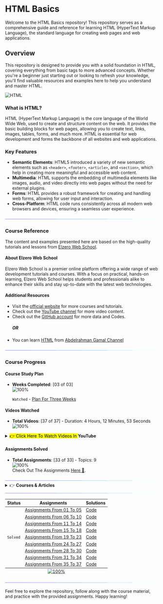 # HTML Basics

Welcome to the HTML Basics repository! This repository serves as a comprehensive guide and reference for learning HTML (HyperText Markup Language), the standard language for creating web pages and web applications.

## Overview

This repository is designed to provide you with a solid foundation in HTML, covering everything from basic tags to more advanced concepts. Whether you're a beginner just starting out or looking to refresh your knowledge, you'll find valuable resources and examples here to help you understand and master HTML.

![HTML](https://user-images.githubusercontent.com/90455303/176652557-13edc1b1-b3ed-46d8-94a8-3880aa41f88c.png)

### What is HTML?

HTML (HyperText Markup Language) is the core language of the World Wide Web, used to create and structure content on the web. It provides the basic building blocks for web pages, allowing you to create text, links, images, tables, forms, and much more. HTML is essential for web development and forms the backbone of all websites and web applications.

### Key Features

- **Semantic Elements**: HTML5 introduced a variety of new semantic elements such as `<header>`, `<footer>`, `<article>`, and `<section>`, which help in creating more meaningful and accessible web content.
- **Multimedia**: HTML supports the embedding of multimedia elements like images, audio, and video directly into web pages without the need for external plugins.
- **Forms**: HTML provides a robust framework for creating and handling web forms, allowing for user input and interaction.
- **Cross-Platform**: HTML code runs consistently across all modern web browsers and devices, ensuring a seamless user experience.

<img src="https://github.com/AllamF5J/AllamF5J/blob/main/images/neon.gif">


### Course Reference

The content and examples presented here are based on the high-quality tutorials and lessons from [Elzero Web School](https://elzero.org).

#### About Elzero Web School

Elzero Web School is a premier online platform offering a wide range of web development tutorials and courses. With a focus on practical, hands-on learning, Elzero Web School helps students and professionals alike to enhance their skills and stay up-to-date with the latest web technologies.

#### Additional Resources

- Visit the [official website](https://elzero.org) for more courses and tutorials.
- Check out the [YouTube channel](https://www.youtube.com/@ElzeroWebSchool) for more video content.
- Check out the [GitHub account](https://github.com/ElzeroWebSchool) for more data and Codes.
  <h5>OR</h5>
- You can learn [HTML](https://www.youtube.com/watch?v=cvNTgKw8VlY) from [Abdelrahman Gamal Channel](https://www.youtube.com/@AbdelrahmanGamal)

<img src="https://github.com/AllamF5J/AllamF5J/blob/main/images/neon.gif">

### Course Progress

#### Course Study Plan
- **Weeks Completed**: [03 of 03]  
  ![100%](https://progress-bar.dev/100/?title=Done)

  `Watched` - [Plan For Three Weeks](https://elzero.org/study/html-2021-study-plan/)

#### Videos Watched
- **Total Videos**: [37 of 37] - Duration: 4 Hours, 12 Minutes, 53 Seconds  
  ![100%](https://progress-bar.dev/100/?title=Watched)  

<details>
  <br>
    <summary><mark><span>👉</span> Click Here To Watch Videos In </mark><strong>YouTube</strong></summary>

  1. `Watched` - [Introduction And What I Need To Learn?](https://www.youtube.com/watch?v=6QAELgirvjs&t=6s)
  2. `Watched` - [Elements And Browser](https://www.youtube.com/watch?v=7LxA9qXUY5k)
  3. `Watched` - [First Project And First Page](https://www.youtube.com/watch?v=QG5aEmS9Fu0)
  4. `Watched` - [Head And Nested Elements](https://www.youtube.com/watch?v=dVgTBEYCseU)
  5. `Watched` - [Comments And Use Cases](https://www.youtube.com/watch?v=3lXuWHtm7PM)
  6. `Watched` - [Doctype And Standard And Quirks Mode](https://www.youtube.com/watch?v=sBFemL2Mfj4)
  7. `Watched` - [Headings And Use Cases](https://www.youtube.com/watch?v=XxkX8wnRq3s)
  8. `Watched` - [Syntax And Tests](https://www.youtube.com/watch?v=S58smWj5Yn0)
  9. `Watched` - [Paragraph Element](https://www.youtube.com/watch?v=Fpibp-291xQ)
  10. `Watched` - [Element Attributes](https://www.youtube.com/watch?v=nCpNsMgyzh4)
  11. `Watched` - [Formatting Elements](https://www.youtube.com/watch?v=zhwqvfoi50Q)
  12. `Watched` - [Links – Anchor Tag](https://www.youtube.com/watch?v=7TQhxAOjd1w)
  13. `Watched` - [Image And Deal With Paths](https://www.youtube.com/watch?v=FmIUk3bWGmU)
  14. `Watched` - [Lists – Ul, Ol, DL](https://www.youtube.com/watch?v=8Z7zR-UGjcQ)
  15. `Watched` - [Table](https://www.youtube.com/watch?v=SUW49Jjxvac)
  16. `Watched` - [Span And Break And Horizontal Rule](https://www.youtube.com/watch?v=T2myRpY2iN4)
  17. `Watched` - [Div And How To Use](https://www.youtube.com/watch?v=IGeh2mlM9Rg)
  18. `Watched` - [HTML Entities](https://www.youtube.com/watch?v=B8raKziIYyY)
  19. `Watched` - [Semantic Elements](https://www.youtube.com/watch?v=xlQwlfvrDuI)
  20. `Watched` - [Layout With Div And Classes](https://www.youtube.com/watch?v=r6LhFImQxeE)
  21. `Watched` - [Layout With Semantic Elements](https://www.youtube.com/watch?v=uj5lC-GQPEw)
  22. `Watched` - [Audio](https://www.youtube.com/watch?v=KltQb6cJSd8)
  23. `Watched` - [Video](https://www.youtube.com/watch?v=oJbo28ewnL4)
  24. `Watched` - [Form Part 1 – Input Types And Label](https://www.youtube.com/watch?v=inC9gWjNMJI)
  25. `Watched` - [Form Part 2 – Required, Placeholder, Value](https://www.youtube.com/watch?v=3xd1IQ3llBk)
  26. `Watched` - [Form Part 3 – Action, Name, Method](https://www.youtube.com/watch?v=Anfn7RzoDHw)
  27. `Watched` - [Form Part 4 – Hidden, Reset, Color, Range, Number](https://www.youtube.com/watch?v=ZUax-YsT57I)
  28. `Watched` - [Form Part 5 – Read Only, Disabled, Auto Focus](https://www.youtube.com/watch?v=rpPIRitcAn8)
  29. `Watched` - [Form Part 6 – Radio And Checkbox](https://www.youtube.com/watch?v=YAcn1MyAcDM)
  30. `Watched` - [Form Part 7 – Select And Textarea](https://www.youtube.com/watch?v=HGB42mnD0o4)
  31. `Watched` - [Form Part 8 – File, Search, URL, Time](https://www.youtube.com/watch?v=cSmE9cVeaYg)
  32. `Watched` - [Form Part 9 – Data List, NoValidate, Target](https://www.youtube.com/watch?v=X_TGbRuZ80Q)
  33. `Watched` - [Q, BlockQuote, Wbr, Bdi, Button](https://www.youtube.com/watch?v=AzjtVtxoBLc)
  34. `Watched` - [iFrame, Pre, Code](https://www.youtube.com/watch?v=aycYLVSOtZo)
  35. `Watched` - [Accessibility Introduction](https://www.youtube.com/watch?v=lSqXHePabFo)
  36. `Watched` - [ARIA And Screen Readers](https://www.youtube.com/watch?v=UnTxFfbpqco)
  37. `Watched` - [The End And What To Do](https://www.youtube.com/watch?v=ysJQH5uPfTg)

</details>

#### Assignments Solved
- **Total Assignments**: [33 of 33] - Topics: 9  
  ![100%](https://progress-bar.dev/100/?title=Solved)  
  Check Out The Assignments [Here 🤏](https://elzero.org/category/assignments/html-assignments/).
  
<img src="https://github.com/AllamF5J/AllamF5J/blob/main/images/neon.gif">

<details>
  <summary><span>👉</span> <strong>Courses & Articles</strong></summary>
  <br>
  
  1. [Learn HTML](https://web.dev/learn/html/)
  2. [Learn Forms](https://web.dev/learn/forms/)
  3. [Best Practices](https://github.com/hail2u/html-best-practices)
  4. [Interview Questions](https://www.interviewbit.com/html-interview-questions/)
  5. [HTML Practice Test for Certification, Exams & Interviews](https://www.udemy.com/course/html-practice-test-for-certification-exams-interviews/?couponCode=OF53124)
  6. [Quirks Mode](https://developer.mozilla.org/en-US/docs/Web/HTML/Quirks_Mode_and_Standards_Mode)
  7. [Appendix A. Accepted file types and formats](https://www.mpi.nl/corpus/html/lamus2/apa.html)
  8. [HTML Symbols](https://www.w3schools.com/html/html_symbols.asp)
  9. [Learn Accessibility](https://web.dev/learn/accessibility)
  10. [Semantic HTML5 Elements Explained](https://www.freecodecamp.org/news/semantic-html5-elements/#:~:text=Semantic%20HTML%20elements%20are%20those,content%20that%20is%20inside%20them)
  11. [HTML Living Standard](https://html.spec.whatwg.org/multipage/semantics.html#pragma-directives) "Last Updated 17 June 2024"
  12. [ARIA](https://developer.mozilla.org/en-US/docs/Web/Accessibility/ARIA)

</details>

<img src="https://github.com/AllamF5J/AllamF5J/blob/main/images/neon.gif">

<table border="0" cellpadding="0" cellspacing="0">
  <thead>
    <tr>
      <th>Status</th>
      <th>Assignments</th>
      <th>Solutions</th>
    </tr>
  </thead>
  <tbody>
    <tr>
      <td rowspan="9"><code>Solved</code></td>
      <td><a href="https://elzero.org/html-assignments-lesson-from-1-to-5/">Assignments From 01 To 05</a></td>
      <td><a href="https://github.com/AllamF5J/HTML_Course/tree/main/1%20-%20Elements%20And%20Comments%2001%20~%2005">Code</a></td>
    </tr>
    <tr>
      <td><a href="https://elzero.org/html-assignments-lesson-from-6-to-10/">Assignments From 06 To 10</a></td>
      <td><a href="https://github.com/AllamF5J/HTML_Course/tree/main/2%20-%20Heading%20And%20Attributes%2006%20~%2010">Code</a></td>
    </tr>
    <tr>
      <td><a href="https://elzero.org/html-assignments-lesson-from-11-to-14/">Assignments From 11 To 14</a></td>
      <td><a href="">Code</a></td>
    </tr>
    <tr>
      <td><a href="https://elzero.org/html-assignments-lesson-from-15-to-18/">Assignments From 15 To 18</a></td>
      <td><a href="">Code</a></td>
    </tr>
    <tr>
      <td><a href="https://elzero.org/html-assignments-lesson-from-19-to-23/">Assignments From 19 To 23</a></td>
      <td><a href="">Code</a></td>
    </tr>
    <tr>
      <td><a href="https://elzero.org/html-assignments-lesson-from-24-to-27/">Assignments From 24 To 27</a></td>
      <td><a href="">Code</a></td>
    </tr>
    <tr>
      <td><a href="https://elzero.org/html-assignments-lesson-from-28-to-30/">Assignments From 28 To 30</a></td>
      <td><a href="">Code</a></td>
    </tr>
    <tr>
      <td><a href="https://elzero.org/html-assignments-lesson-from-31-to-34/">Assignments From 31 To 34</a></td>
      <td><a href="">Code</a></td>
    </tr>
    <tr>
      <td><a href="https://elzero.org/html-assignments-lesson-from-35-to-37/">Assignments From 35 To 37</a></td>
      <td><a href="">Code</a></td>
    </tr>
  </tbody>
  <tfoot>
    <tr>
      <td colspan="3" style="text-align: center;">
        <a href="https://progress-bar.dev/100/?title=Done">
          <img src="https://progress-bar.dev/100/?title=Done" alt="100%">
        </a>
      </td>
    </tr>
  </tfoot>
</table>

<img src="https://github.com/AllamF5J/AllamF5J/blob/main/images/neon.gif">

Feel free to explore the repository, follow along with the course material, and practice with the provided assignments. Happy learning!
